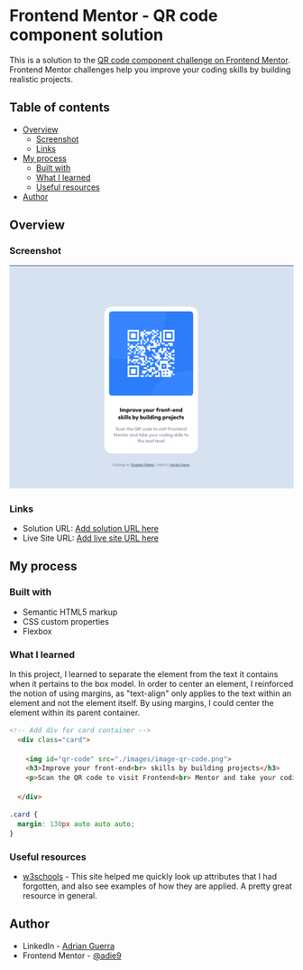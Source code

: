# Frontend Mentor - QR code component solution

This is a solution to the [QR code component challenge on Frontend Mentor](https://www.frontendmentor.io/challenges/qr-code-component-iux_sIO_H). Frontend Mentor challenges help you improve your coding skills by building realistic projects. 

## Table of contents

- [Overview](#overview)
  - [Screenshot](#screenshot)
  - [Links](#links)
- [My process](#my-process)
  - [Built with](#built-with)
  - [What I learned](#what-i-learned)
  - [Useful resources](#useful-resources)
- [Author](#author)


## Overview

### Screenshot

![](./images/solution.png)

### Links

- Solution URL: [Add solution URL here](https://your-solution-url.com)
- Live Site URL: [Add live site URL here](https://your-live-site-url.com)

## My process

### Built with

- Semantic HTML5 markup
- CSS custom properties
- Flexbox

### What I learned

In this project, I learned to separate the element from the text it contains when it pertains to the box model. In order to center an element, I reinforced the notion of using margins, as "text-align" only applies to the text within an element and not the element itself. By using margins, I could center the element within its parent container.

```html
<!-- Add div for card container -->
  <div class="card">

    <img id="qr-code" src="./images/image-qr-code.png">
    <h3>Improve your front-end<br> skills by building projects</h3>
    <p>Scan the QR code to visit Frontend<br> Mentor and take your coding skills to<br> the next level</p>

  </div>
```
```css
.card {
  margin: 130px auto auto auto;
}
```

### Useful resources

- [w3schools](https://www.w3schools.com/) - This site helped me quickly look up attributes that I had forgotten, and also see examples of how they are applied. A pretty great resource in general.

## Author

- LinkedIn - [Adrian Guerra](https://www.linkedin.com/in/adrian-guerra-a210a4196/)
- Frontend Mentor - [@adie9](https://www.frontendmentor.io/profile/adie9)

